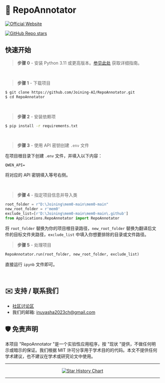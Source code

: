# 🔧 RepoAnnotator

[![Official Website](https://img.shields.io/badge/Official%20Website-sjtujoining.com-blue?style=for-the-badge&logo=world&logoColor=white)](https://sjtujoining.com)

[![GitHub Repo stars](https://img.shields.io/github/stars/Joining-AI/RepoAnnotator?style=social)](https://github.com/Joining-AI/RepoAnnotator)

## 快速开始

> **步骤 0** - 安装 Python 3.11 或更高版本。[参见此处](https://www.tutorialsteacher.com/python/install-python) 获取详细指南。

<br />

> **步骤 1** - 下载项目

```bash
$ git clone https://github.com/Joining-AI/RepoAnnotator.git
$ cd RepoAnnotator
```

<br />

> **步骤 2** - 安装依赖项

```bash
$ pip install -r requirements.txt
```

<br />

> **步骤 3** - 使用 API 密钥创建 `.env` 文件

在项目根目录下创建 `.env` 文件，并填入以下内容：

```
QWEN_API=
```

将对应的 API 密钥填入等号右侧。

<br />

> **步骤 4** - 指定项目信息并导入类

```python
root_folder = r"D:\Joining\mem0-main\mem0-main"
new_root_folder = r'mem0'
exclude_list=[r'D:\Joining\mem0-main\mem0-main\.github']
from Applications.RepoAnnotator import RepoAnnotator
```
将 `root_folder` 替换为你的项目根目录路径，`new_root_folder` 替换为翻译后文件的目标文件夹路径，`exclude_list` 中填入你想要排除的目录或文件路径。
<br />

> **步骤 5** - 处理项目

```python
RepoAnnotator.run(root_folder, new_root_folder, exclude_list)
```
直接运行 `ipynb` 文件即可。

<br />


## ✉️ 支持 / 联系我们

- [社区讨论区](https://discord.gg/spBgZmm3Xe)
- 我们的邮箱: inuyasha2023ch@gmail.com

## 🛡 免责声明

本项目 "RepoAnnotator "是一个实验性应用程序，按 "现状 "提供，不做任何明示或暗示的保证。我们根据 MIT 许可分享用于学术目的的代码。本文不提供任何学术建议，也不建议在学术或研究论文中使用。

---

<p align="center">
<a href="https://star-history.com/#Joining-AI/RepoAnnotator">
  <picture>
    <source media="(prefers-color-scheme: dark)" srcset="https://api.star-history.com/svg?repos=Joining-AI/RepoAnnotator&type=Date&theme=dark" />
    <source media="(prefers-color-scheme: light)" srcset="https://api.star-history.com/svg?repos=Joining-AI/RepoAnnotator&type=Date" />
    <img alt="Star History Chart" src="https://api.star-history.com/svg?repos=Joining-AI/RepoAnnotator&type=Date" />
  </picture>
</a>
</p>

---

